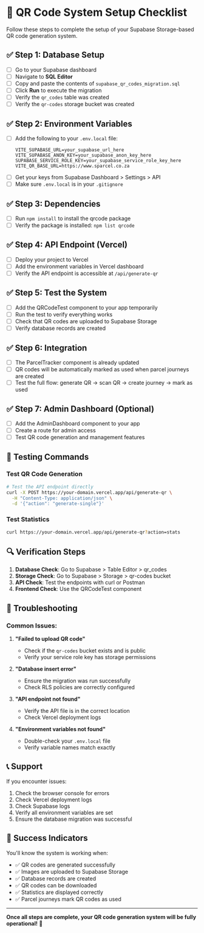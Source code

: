 # 🚀 QR Code System Setup Checklist

Follow these steps to complete the setup of your Supabase Storage-based QR code generation system.

## ✅ **Step 1: Database Setup**
- [ ] Go to your Supabase dashboard
- [ ] Navigate to **SQL Editor**
- [ ] Copy and paste the contents of `supabase_qr_codes_migration.sql`
- [ ] Click **Run** to execute the migration
- [ ] Verify the `qr_codes` table was created
- [ ] Verify the `qr-codes` storage bucket was created

## ✅ **Step 2: Environment Variables**
- [ ] Add the following to your `.env.local` file:
  ```env
  VITE_SUPABASE_URL=your_supabase_url_here
  VITE_SUPABASE_ANON_KEY=your_supabase_anon_key_here
  SUPABASE_SERVICE_ROLE_KEY=your_supabase_service_role_key_here
  VITE_QR_BASE_URL=https://www.sparcel.co.za
  ```
- [ ] Get your keys from Supabase Dashboard > Settings > API
- [ ] Make sure `.env.local` is in your `.gitignore`

## ✅ **Step 3: Dependencies**
- [ ] Run `npm install` to install the qrcode package
- [ ] Verify the package is installed: `npm list qrcode`

## ✅ **Step 4: API Endpoint (Vercel)**
- [ ] Deploy your project to Vercel
- [ ] Add the environment variables in Vercel dashboard
- [ ] Verify the API endpoint is accessible at `/api/generate-qr`

## ✅ **Step 5: Test the System**
- [ ] Add the QRCodeTest component to your app temporarily
- [ ] Run the test to verify everything works
- [ ] Check that QR codes are uploaded to Supabase Storage
- [ ] Verify database records are created

## ✅ **Step 6: Integration**
- [ ] The ParcelTracker component is already updated
- [ ] QR codes will be automatically marked as used when parcel journeys are created
- [ ] Test the full flow: generate QR → scan QR → create journey → mark as used

## ✅ **Step 7: Admin Dashboard (Optional)**
- [ ] Add the AdminDashboard component to your app
- [ ] Create a route for admin access
- [ ] Test QR code generation and management features

## 🧪 **Testing Commands**

### Test QR Code Generation
```bash
# Test the API endpoint directly
curl -X POST https://your-domain.vercel.app/api/generate-qr \
  -H "Content-Type: application/json" \
  -d '{"action": "generate-single"}'
```

### Test Statistics
```bash
curl https://your-domain.vercel.app/api/generate-qr?action=stats
```

## 🔍 **Verification Steps**

1. **Database Check**: Go to Supabase > Table Editor > qr_codes
2. **Storage Check**: Go to Supabase > Storage > qr-codes bucket
3. **API Check**: Test the endpoints with curl or Postman
4. **Frontend Check**: Use the QRCodeTest component

## 🚨 **Troubleshooting**

### Common Issues:

1. **"Failed to upload QR code"**
   - Check if the `qr-codes` bucket exists and is public
   - Verify your service role key has storage permissions

2. **"Database insert error"**
   - Ensure the migration was run successfully
   - Check RLS policies are correctly configured

3. **"API endpoint not found"**
   - Verify the API file is in the correct location
   - Check Vercel deployment logs

4. **"Environment variables not found"**
   - Double-check your `.env.local` file
   - Verify variable names match exactly

## 📞 **Support**

If you encounter issues:
1. Check the browser console for errors
2. Check Vercel deployment logs
3. Check Supabase logs
4. Verify all environment variables are set
5. Ensure the database migration was successful

## 🎉 **Success Indicators**

You'll know the system is working when:
- ✅ QR codes are generated successfully
- ✅ Images are uploaded to Supabase Storage
- ✅ Database records are created
- ✅ QR codes can be downloaded
- ✅ Statistics are displayed correctly
- ✅ Parcel journeys mark QR codes as used

---

**Once all steps are complete, your QR code generation system will be fully operational!** 🚀
